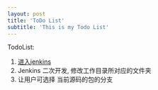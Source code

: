 ```yaml
---
layout: post
title: 'ToDo List'
subtitle: 'This is my Todo List'
---
```


TodoList:

1. [进入jenkins](http://192.168.64.225:8080/ "内网Jenkins")
2. Jenkins 二次开发, 修改工作目录所对应的文件夹
3. 让用户可选择 当前源码的包的分支